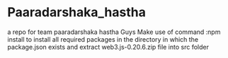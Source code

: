 # Paaradarshaka_hastha
a repo for team paaradarshaka hastha
Guys
Make use of command :npm install
to install all required packages in the directory in which the package.json exists
and extract web3.js-0.20.6.zip file into src folder
